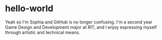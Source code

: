 # hello-world

Yeah so I'm Sophia and GitHub is no longer confusing. I'm a second year Game Design and Development major at RIT, and I enjoy expressing myself through artistic and technical means.
